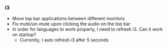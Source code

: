 ### i3

-   Move top bar applications between different monitors
-   Fix mute/un-mute upon clicking the audio on the top bar
-   In order for languages to work properly, I need to refresh i3. Can it work on startup?
    -   Currently, I auto refresh i3 after 5 seconds
